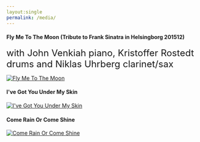 ```yaml
---
layout:single
permalink: /media/
---
```


#### Fly Me To The Moon (Tribute to Frank Sinatra in Helsingborg 201512)
<font size="5"> with John Venkiah piano, Kristoffer Rostedt drums and Niklas Uhrberg clarinet/sax </font>

[![Fly Me To The Moon](http://img.youtube.com/vi/zcx--mUSjOA/3.jpg)](https://youtu.be/zcx--mUSjOA "Fly Me To The Moon") 


#### I've Got You Under My Skin
[![I've Got You Under My Skin](http://img.youtube.com/vi/ViZsfDUgHsc/1.jpg)](https://youtu.be/ViZsfDUgHsc "I've Got You Under My Skin") 

#### Come Rain Or Come Shine
[![Come Rain Or Come Shine](http://img.youtube.com/vi/07MYVEop3Mo/1.jpg)](https://youtu.be/07MYVEop3Mo "Come Rain Or Come Shine") 

